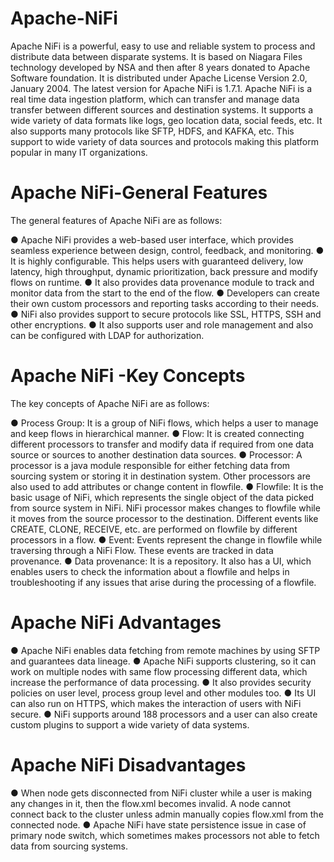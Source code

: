 # Apache-NiFi

Apache NiFi is a powerful, easy to use and reliable system to process and distribute data
between disparate systems. It is based on Niagara Files technology developed by NSA and
then after 8 years donated to Apache Software foundation. It is distributed under Apache
License Version 2.0, January 2004. The latest version for Apache NiFi is 1.7.1.
Apache NiFi is a real time data ingestion platform, which can transfer and manage data
transfer between different sources and destination systems. It supports a wide variety of
data formats like logs, geo location data, social feeds, etc. It also supports many protocols
like SFTP, HDFS, and KAFKA, etc. This support to wide variety of data sources and
protocols making this platform popular in many IT organizations.

# Apache NiFi-General Features

The general features of Apache NiFi are as follows:

● Apache NiFi provides a web-based user interface, which provides seamless
experience between design, control, feedback, and monitoring.
● It is highly configurable. This helps users with guaranteed delivery, low latency,
high throughput, dynamic prioritization, back pressure and modify flows on
runtime.
● It also provides data provenance module to track and monitor data from the start
to the end of the flow.
● Developers can create their own custom processors and reporting tasks according
to their needs.
● NiFi also provides support to secure protocols like SSL, HTTPS, SSH and other
encryptions.
● It also supports user and role management and also can be configured with LDAP
for authorization.

# Apache NiFi -Key Concepts

The key concepts of Apache NiFi are as follows:

● Process Group: It is a group of NiFi flows, which helps a user to manage and keep
flows in hierarchical manner.
● Flow: It is created connecting different processors to transfer and modify data if
required from one data source or sources to another destination data sources.
● Processor: A processor is a java module responsible for either fetching data from
sourcing system or storing it in destination system. Other processors are also used
to add attributes or change content in flowfile.
● Flowfile: It is the basic usage of NiFi, which represents the single object of the
data picked from source system in NiFi. NiFi processor makes changes to flowfile 
while it moves from the source processor to the destination. Different events like
CREATE, CLONE, RECEIVE, etc. are performed on flowfile by different processors in
a flow.
● Event: Events represent the change in flowfile while traversing through a NiFi Flow.
These events are tracked in data provenance.
● Data provenance: It is a repository. It also has a UI, which enables users to check
the information about a flowfile and helps in troubleshooting if any issues that arise
during the processing of a flowfile.

# Apache NiFi Advantages

● Apache NiFi enables data fetching from remote machines by using SFTP and
guarantees data lineage.
● Apache NiFi supports clustering, so it can work on multiple nodes with same flow
processing different data, which increase the performance of data processing.
● It also provides security policies on user level, process group level and other
modules too.
● Its UI can also run on HTTPS, which makes the interaction of users with NiFi secure.
● NiFi supports around 188 processors and a user can also create custom plugins to
support a wide variety of data systems.

# Apache NiFi Disadvantages

● When node gets disconnected from NiFi cluster while a user is making any changes
in it, then the flow.xml becomes invalid. A node cannot connect back to the cluster
unless admin manually copies flow.xml from the connected node.
● Apache NiFi have state persistence issue in case of primary node switch, which
sometimes makes processors not able to fetch data from sourcing systems.
